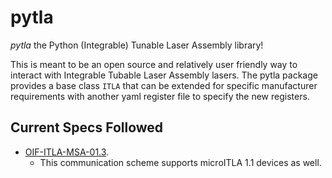 # pytla

*pytla* the Python (Integrable) Tunable Laser Assembly library!

This is meant to be an open source and relatively user friendly way to interact
with Integrable Tubable Laser Assembly lasers. 
The pytla package provides a base class `ITLA` that can be extended for specific 
manufacturer requirements with another yaml register file to specify the new registers.


## Current Specs Followed

* [OIF-ITLA-MSA-01.3](https://www.oiforum.com/wp-content/uploads/2019/01/OIF-ITLA-MSA-01.3.pdf). 
  * This communication scheme supports microITLA 1.1 devices as well.

